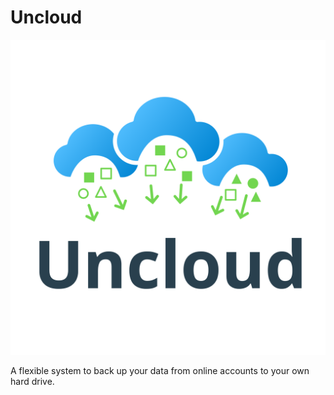 # Uncloud

![Uncloud Logo](./img/Uncloud%20Logo.svg)

A flexible system to back up your data from online accounts to your own hard drive.